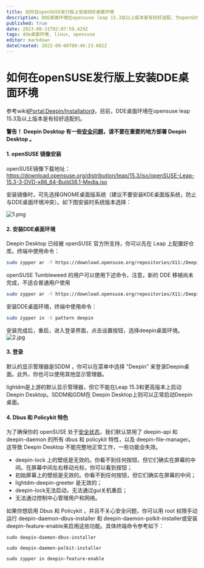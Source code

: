 ```yaml
---
title: 如何在openSUSE发行版上安装DDE桌面环境
description: DDE桌面环境在opensuse leap 15.3及以上版本是有较好适配，为openSUSE用户多提供一个桌面环境的选择。
published: true
date: 2023-08-31T02:07:59.429Z
tags: dde桌面环境, linux, opensuse
editor: markdown
dateCreated: 2022-09-08T08:46:23.082Z
---
```


# 如何在openSUSE发行版上安装DDE桌面环境

参考wiki[《Portal:Deepin/Installation》](https://en.opensuse.org/Portal:Deepin/Installation)，目前，DDE桌面环境在opensuse leap 15.3及以上版本是有较好适配的。

**警告！ Deepin Desktop 有一些[安全问题](http://en.opensuse.org/Portal:Deepin/Security_Issues)，请不要在重要的地方部署 Deepin Desktop 。**

#### 1. openSUSE 镜像安装

openSUSE镜像下载地址：https://download.opensuse.org/distribution/leap/15.3/iso/openSUSE-Leap-15.3-3-DVD-x86_64-Build38.1-Media.iso

安装镜像时，可先选择GNOME桌面版系统（建议不要安装KDE桌面版系统，防止与DDE桌面环境冲突）。如下图安装时系统版本选择：

![1.png](/for_trans/opensuse和dde/1.png)

#### 2. 安装DDE桌面环境

Deepin Desktop 已经被 openSUSE 官方所支持，你可以先在 Leap 上配置好仓库。终端中使用命令：

```bash
sudo zypper ar -f https://download.opensuse.org/repositories/X11:/Deepin/openSUSE_Leap_15.3/X11:Deepin.repo
```

openSUSE Tumbleweed 的用户可以使用下述命令，注意，新的 DDE 移植尚未完成，不适合普通用户使用

```bash
sudo zypper ar -f https://download.opensuse.org/repositories/X11:/Deepin:/Factory/openSUSE_Tumbleweed/X11:Deepin:Factory.repo
```

安装DDE桌面环境，终端中使用命令：

```bash
sudo zypper in -t pattern deepin
```
安装完成后，重启，进入登录界面，点击设置按钮，选择deepin桌面环境。
![2.jpg](/for_trans/opensuse和dde/2.jpg)

#### 3. 登录

默认的显示管理器是SDDM ，你可以在菜单中选择 "Deepin" 来登录Deepin桌面。此外，你也可以使用其他显示管理器。

lightdm是上游的默认显示管理器，但它不能在Leap 15.3和更高版本上启动Deepin Desktop。SDDM和GDM在 Deepin Desktop上则可以正常启动Deepin桌面。

#### 4. Dbus 和 Policykit 特色

为了确保你的 openSUSE 处于[安全状态](http://en.opensuse.org/Portal:Deepin/Security_Issues)，我们默认禁用了 deepin-api 和 deepin-daemon 的所有 dbus 和 policykit 特性，以及 deepin-file-manager。这导致 Deepin Desktop 不能完整地正常工作，一些功能会失效。

- deepin-lock 上的壁纸是无效的。你看不到任何按钮，但它们确实在屏幕的中间。在屏幕中间左右移动光标，你可以看到按钮；
- 初始屏幕上的壁纸是无效的。你看不到任何按钮，但它们确实在屏幕的中间；
- lightdm-deepin-greeter 是无效的；
- deepin-lock无法启动，无法通过gui关机重启；
- 无法通过控制中心管理用户和网络。

如果你想启用 Dbus 和 Policykit ，并且不关心安全问题，你可以用 root 权限手动运行 deepin-daemon-dbus-installer 和 deepin-daemon-polkit-installer或安装deepin-feature-enable来启用这些功能。具体终端命令参考如下：

```linux
sudo deepin-daemon-dbus-installer
```

```linux
sudo deepin-daemon-polkit-installer
```

```linux
sudo zypper in deepin-feature-enable
```



